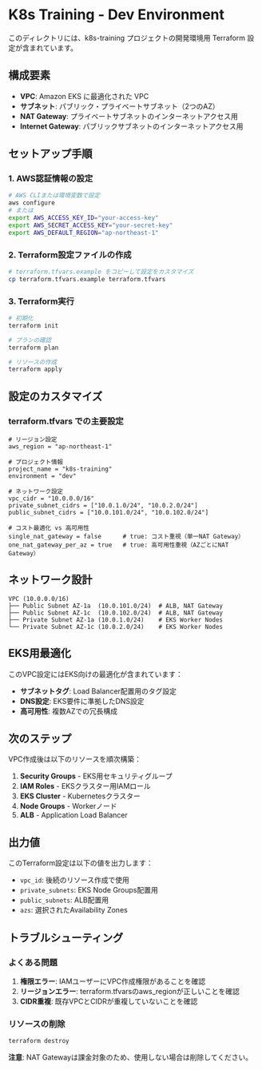 # K8s Training - Dev Environment

このディレクトリには、k8s-training プロジェクトの開発環境用 Terraform 設定が含まれています。

## 構成要素

- **VPC**: Amazon EKS に最適化された VPC
- **サブネット**: パブリック・プライベートサブネット（2つのAZ）
- **NAT Gateway**: プライベートサブネットのインターネットアクセス用
- **Internet Gateway**: パブリックサブネットのインターネットアクセス用

## セットアップ手順

### 1. AWS認証情報の設定

```bash
# AWS CLIまたは環境変数で設定
aws configure
# または
export AWS_ACCESS_KEY_ID="your-access-key"
export AWS_SECRET_ACCESS_KEY="your-secret-key"
export AWS_DEFAULT_REGION="ap-northeast-1"
```

### 2. Terraform設定ファイルの作成

```bash
# terraform.tfvars.example をコピーして設定をカスタマイズ
cp terraform.tfvars.example terraform.tfvars
```

### 3. Terraform実行

```bash
# 初期化
terraform init

# プランの確認
terraform plan

# リソースの作成
terraform apply
```

## 設定のカスタマイズ

### terraform.tfvars での主要設定

```hcl
# リージョン設定
aws_region = "ap-northeast-1"

# プロジェクト情報
project_name = "k8s-training"
environment = "dev"

# ネットワーク設定
vpc_cidr = "10.0.0.0/16"
private_subnet_cidrs = ["10.0.1.0/24", "10.0.2.0/24"]
public_subnet_cidrs = ["10.0.101.0/24", "10.0.102.0/24"]

# コスト最適化 vs 高可用性
single_nat_gateway = false      # true: コスト重視（単一NAT Gateway）
one_nat_gateway_per_az = true   # true: 高可用性重視（AZごとにNAT Gateway）
```

## ネットワーク設計

```
VPC (10.0.0.0/16)
├── Public Subnet AZ-1a  (10.0.101.0/24)  # ALB, NAT Gateway
├── Public Subnet AZ-1c  (10.0.102.0/24)  # ALB, NAT Gateway
├── Private Subnet AZ-1a (10.0.1.0/24)    # EKS Worker Nodes
└── Private Subnet AZ-1c (10.0.2.0/24)    # EKS Worker Nodes
```

## EKS用最適化

このVPC設定にはEKS向けの最適化が含まれています：

- **サブネットタグ**: Load Balancer配置用のタグ設定
- **DNS設定**: EKS要件に準拠したDNS設定
- **高可用性**: 複数AZでの冗長構成

## 次のステップ

VPC作成後は以下のリソースを順次構築：

1. **Security Groups** - EKS用セキュリティグループ
2. **IAM Roles** - EKSクラスター用IAMロール
3. **EKS Cluster** - Kubernetesクラスター
4. **Node Groups** - Workerノード
5. **ALB** - Application Load Balancer

## 出力値

このTerraform設定は以下の値を出力します：

- `vpc_id`: 後続のリソース作成で使用
- `private_subnets`: EKS Node Groups配置用
- `public_subnets`: ALB配置用
- `azs`: 選択されたAvailability Zones

## トラブルシューティング

### よくある問題

1. **権限エラー**: IAMユーザーにVPC作成権限があることを確認
2. **リージョンエラー**: terraform.tfvarsのaws_regionが正しいことを確認
3. **CIDR重複**: 既存VPCとCIDRが重複していないことを確認

### リソースの削除

```bash
terraform destroy
```

**注意**: NAT Gatewayは課金対象のため、使用しない場合は削除してください。

